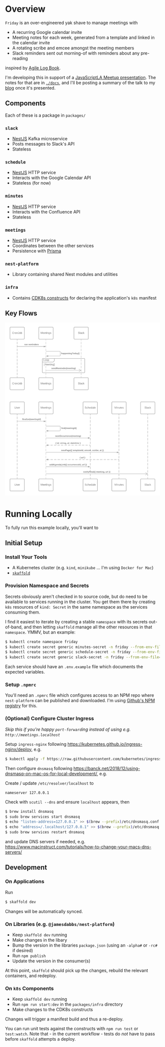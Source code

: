 # Overview

`Friday` is an over-engineered yak shave to manage meetings with

- A recurring Google calendar invite
- Meeting notes for each week, generated from a template and linked in the calendar invite
- A rotating scribe and emcee amongst the meeting members
- Slack reminders sent out morning-of with reminders about any pre-reading

inspired by [Agile Log Book](https://agilelogbook.com/2017/07/08/automated-slack-reminders-for-your-meetings-with-google-apps-script/).

I'm developing this in support of a [JavaScriptLA Meetup presentation](https://javascriptla.net/blog/exploring-kubernetes-w-james-dabbs/). The notes for that are in [`./docs`](./docs), and I'll be posting a summary of the talk to my [blog](http://jdabbs.com/talks) once it's presented.

## Components

Each of these is a package in `packages/`

### `slack`

- [NestJS](https://nestjs.com/) Kafka microservice
- Posts messages to Slack's API
- Stateless

### `schedule`

- [NestJS](https://nestjs.com/) HTTP service
- Interacts with the Google Calendar API
- Stateless (for now)

### `minutes`

- [NestJS](https://nestjs.com/) HTTP service
- Interacts with the Confluence API
- Stateless

### `meetings`

- [NestJS](https://nestjs.com/) HTTP service
- Coordinates between the other services
- Persistence with [Prisma](https://www.prisma.io/)

### `nest-platform`

- Library containing shared Nest modules and utilities

### `infra`

- Contains [CDK8s constructs](https://cdk8s.io/) for declaring the application's `k8s` manifest

## Key Flows

![Key Flows](./docs/flows.png)

# Running Locally

To fully run this example locally, you'll want to

## Initial Setup

### Install Your Tools

- A Kubernetes cluster (e.g. `kind`, `minikube` ... I'm using `Docker for Mac`)
- [`skaffold`](https://skaffold.dev/)

### Provision Namespace and Secrets

Secrets obviously aren't checked in to source code, but do need to be available to services running in the cluster.
You get them there by creating `k8s` resources of `kind: Secret` in the same namespace as the services consuming them.

I find it easiest to iterate by creating a stable `namespace` with its secrets out-of-band, and then letting `skaffold`
manage all the other resources in that `namespace`. YMMV, but an example:

```bash
$ kubectl create namespace friday
$ kubectl create secret generic minutes-secret -n friday --from-env-file=./packages/minutes/.env
$ kubectl create secret generic schedule-secret -n friday --from-env-file=./packages/schedule/.env
$ kubectl create secret generic slack-secret -n friday --from-env-file=./packages/slack/.env
```

Each service should have an `.env.example` file which documents the expected variables.

### Setup `.npmrc`

You'll need an `.npmrc` file which configures access to an NPM repo where `nest-platform` can be published and downloaded.
I'm using [Github's NPM registry](https://docs.github.com/en/packages/working-with-a-github-packages-registry/working-with-the-npm-registry) for this.

### (Optional) Configure Cluster Ingress

_Skip this if you're happy `port-forward`ing instead of using e.g. `http://meetings.localhost`_

Setup `ingress-nginx` following https://kubernetes.github.io/ingress-nginx/deploy, e.g.

```bash
$ kubectl apply -f https://raw.githubusercontent.com/kubernetes/ingress-nginx/controller-v0.47.0/deploy/static/provider/cloud/deploy.yaml
```

Then configure `dnsmasq` following https://banck.net/2018/12/using-dnsmasq-on-mac-os-for-local-development/, e.g.

Create / update `/etc/resolver/localhost` to

```
nameserver 127.0.0.1
```

Check with `scutil --dns` and ensure `localhost` appears, then

```bash
$ brew install dnsmasq
$ sudo brew services start dnsmasq
$ echo "listen-address=127.0.0.1" >> $(brew --prefix)/etc/dnsmasq.conf
$ echo "address=/.localhost/127.0.0.1" >> $(brew --prefix)/etc/dnsmasq.conf
$ sudo brew services restart dnsmasq
```

and update DNS servers if needed, e.g. https://www.macinstruct.com/tutorials/how-to-change-your-macs-dns-servers/

## Development

### On Applications

Run

```bash
$ skaffold dev
```

Changes will be automatically synced.

### On Libraries (e.g. `@jamesdabbs/nest-platform`)

- Keep `skaffold dev` running
- Make changes in the libary
- Bump the version in the libraries `package.json` (using an `-alpha#` or `-rc#` if desired)
- Run `npm publish`
- Update the version in the consumer(s)

At this point, `skaffold` should pick up the changes, rebuild the relevant containers, and redeploy.

### On `k8s` Components

- Keep `skaffold dev` running
- Run `npm run start:dev` in the `packages/infra` directory
- Make changes to the CDK8s constructs

Changes will trigger a manifest build and thus a re-deploy.

You can run unit tests against the constructs with `npm run test` or `test:watch`. Note that - in the current workflow - tests do _not_ have to pass before `skaffold` attempts a deploy.
